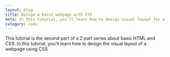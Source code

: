 ```yaml
---
layout: blog
title: Design a basic webpage with CSS
meta: In this tutorial, you'll learn how to design visual layout for a simple webpage in CSS
category: code
---
```


This tutorial is the second part of a 2 part series about basic HTML and CSS.
In this tutorial, you'll learn how to design the visual layout of a webpage using CSS
